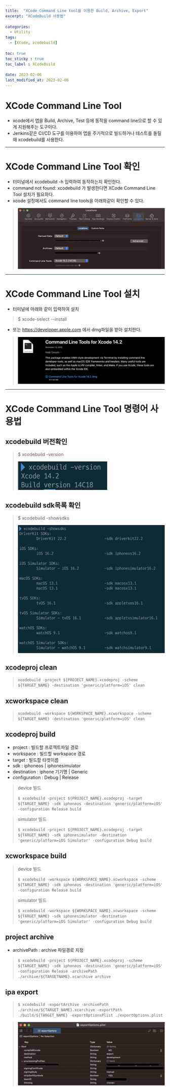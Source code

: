 ```yaml
---
title:  "XCode Command Line tool을 이용한 Build, Archive, Export"
excerpt: "XCodeBuild 사용법"

categories:
  - Utility
tags:
  - [XCode, xcodebuild]

toc: true
toc_sticky : true
toc_label : XCodeBuild

date: 2023-02-06
last_modified_at: 2023-02-06
---
```


# XCode Command Line Tool
- xcode에서 앱을 Build, Archive, Test 등에 동작을 command line으로 할 수 있게 지원해주는 도구이다.
- Jenkins같은 CI/CD 도구를 이용하여 앱을 주기적으로 빌드하거나 테스트를 돌릴때 xcodebuild를 사용한다.

---

# XCode Command Line Tool 확인
- 터미널에서 xcodebuild -h 입력하여 동작하는지 확인한다.
- command not found: xcodebuild 가 발생한다면 XCode Command Line Tool 설치가 필요하다.
- xcode 설정에서도 command line tools을 아래와같이 확인할 수 있다.

> ![Image Alt xcodebuild1](/assets/img/contents/xcodebuild/xcodebuild1.png)

---

# XCode Command Line Tool 설치
- 터미널에 아래와 같이 입력하여 설치
> $ xcode-select --install 

- 또는 https://developer.apple.com 에서 dmg파일을 받아 설치한다.
> ![Image Alt xcodebuild2](/assets/img/contents/xcodebuild/xcodebuild2.png)

---

# XCode Command Line Tool 명령어 사용법

## xcodebuild 버전확인

> $ xcodebuild -version
> 
> ![Image Alt xcodebuild3](/assets/img/contents/xcodebuild/xcodebuild3.png)

## xcodebuild sdk목록 확인

> $ xcodebuild -showsdks
> 
> ![Image Alt xcodebuild4](/assets/img/contents/xcodebuild/xcodebuild4.png)

## xcodeproj clean

> ``` xcodebuild -project ${PROJECT_NAME}.xcodeproj -scheme ${TARGET_NAME} -destination 'generic/platform=iOS' clean ```

## xcworkspace clean

> ``` xcodebuild -workspace ${WORKSPACE_NAME}.xcworkspace -scheme ${TARGET_NAME} -destination 'generic/platform=iOS' clean ```

## xcodeproj build

- project : 빌드할 프로젝트파일 경로
- workspace : 빌드할 workspace 경로
- target : 빌드할 타겟이름
- sdk : iphoneos | iphonesimulator
- destination : iphone 기기명 | Generic
- configuration : Debug | Release

> device 빌드  
> 
> ``` $ xcodebuild -project ${PROJECT_NAME}.xcodeproj -target ${TARGET_NAME} -sdk iphoneos -destination 'generic/platform=iOS' -configuration Release build ```

> simulator 빌드  
> 
> ``` $ xcodebuild -project ${PROJECT_NAME}.xcodeproj -target ${TARGET_NAME} -sdk iphonesimulator -destination 'generic/platform=iOS Simulator' -configuration Debug build ```

## xcworkspace build

> device 빌드  
> 
> ``` $ xcodebuild -workspace ${WORKSPACE_NAME}.xcworkspace -scheme ${TARGET_NAME} -sdk iphoneos -destination 'generic/platform=iOS' -configuration Release build ```

> simulator 빌드  
> 
> ``` $ xcodebuild -workspace ${WORKSPACE_NAME}.xcworkspace -scheme ${TARGET_NAME} -sdk iphonesimulator -destination 'generic/platform=iOS Simulator' -configuration Debug build ```

## project archive
- archivePath : archive 파일경로 지정
 
> ``` $ xcodebuild -project ${PROJECT_NAME}.xcodeproj -scheme ${TARGET_NAME} -sdk iphoneos -destination 'generic/platform=iOS' -configuration Release -archivePath ./archive/${TARGETNAME}.xcarchive archive ```

## ipa export

> ``` $ xcodebuild -exportArchive -archivePath ./archive/${TARGET_NAME}.xcarchive -exportPath ./build/${TARGET_NAME} -exportOptionsPlist ./exportOptions.plist ``` 

> ![Image Alt xcodebuild5](/assets/img/contents/xcodebuild/xcodebuild5.png)